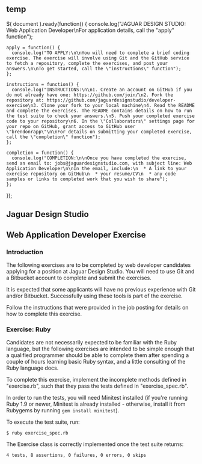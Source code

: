 ## temp
  $( document ).ready(function() {
    console.log("JAGUAR DESIGN STUDIO: Web Application Developer\nFor application details, call the \"apply\" function");

    apply = function() {
      console.log("TO APPLY:\n\nYou will need to complete a brief coding exercise. The exercise will involve using Git and the GitHub service to fetch a repository, complete the exercises, and post your answers.\n\nTo get started, call the \"instructions\" function");
    };

    instructions = function() {
      console.log("INSTRUCTIONS:\n\n1. Create an account on GitHub if you do not already have one: https://github.com/join/\n2. Fork the repository at: https://github.com/jaguardesignstudio/developer-exercise\n3. Clone your fork to your local machine\n4. Read the README and complete the exercises. The README contains details on how to run the test suite to check your answers.\n5. Push your completed exercise code to your repository\n6. In the \"Collaborators\" settings page for your repo on GitHub, grant access to GitHub user \"brendonrapp\"\n\nFor details on submitting your completed exercise, call the \"completion\" function");
    };

    completion = function() {
      console.log("COMPLETION:\n\nOnce you have completed the exercise, send an email to: jobs@jaguardesignstudio.com, with subject line: Web Application Developer\n\nIn the email, include:\n  * A link to your exercise repository on GitHub\n  * your resume/CV\n  * any code samples or links to completed work that you wish to share");
    };
  });

## Jaguar Design Studio
## Web Application Developer Exercise

### Introduction

The following exercises are to be completed by web developer candidates applying for a position at Jaguar Design Studio. You will need to use Git and a Bitbucket account to complete and submit the exercises.

It is expected that some applicants will have no previous experience with Git and/or Bitbucket. Successfully using these tools is part of the exercise.

Follow the instructions that were provided in the job posting for details on how to complete this exercise.

### Exercise: Ruby

Candidates are not necessarily expected to be familiar with the Ruby language, but the following exercises are intended to be simple enough that a qualified programmer should be able to complete them after spending a couple of hours learning basic Ruby syntax, and a little consulting of the Ruby language docs.

To complete this exercise, implement the incomplete methods defined in "exercise.rb", such that they pass the tests defined in "exercise_spec.rb".

In order to run the tests, you will need Minitest installed (if you're running Ruby 1.9 or newer, Minitest is already installed - otherwise, install it from Rubygems by running ```gem install minitest```).

To execute the test suite, run:

    $ ruby exercise_spec.rb

The Exercise class is correctly implemented once the test suite returns:

    4 tests, 8 assertions, 0 failures, 0 errors, 0 skips
